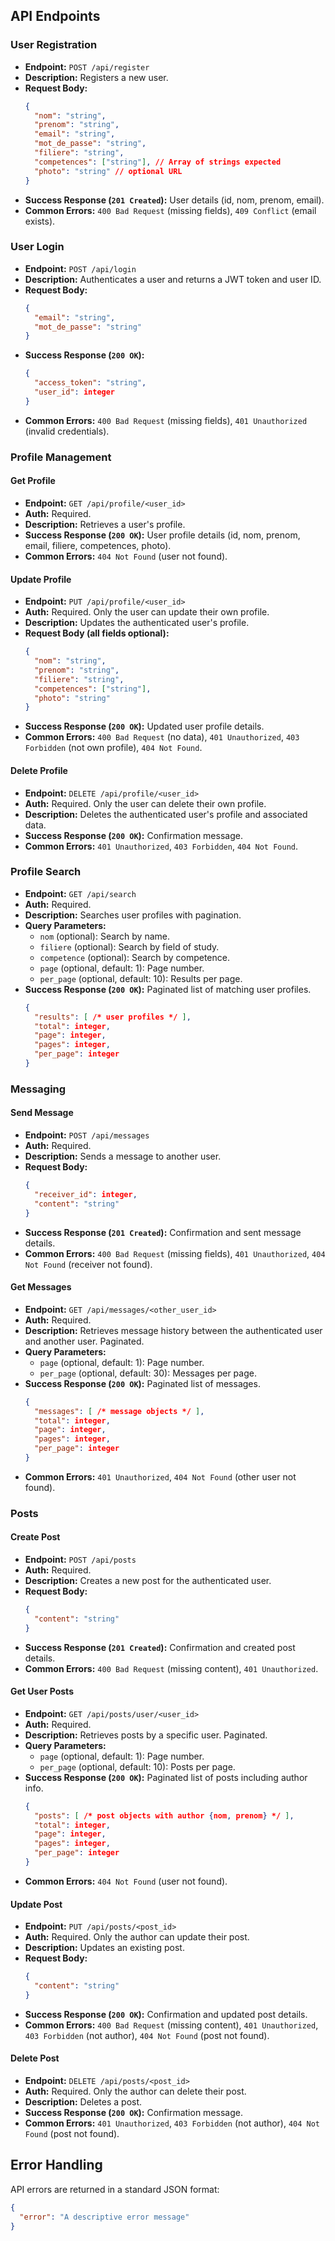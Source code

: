 
## API Endpoints

### User Registration

*   **Endpoint:** `POST /api/register`
*   **Description:** Registers a new user.
*   **Request Body:**
    ```json
    {
      "nom": "string",
      "prenom": "string",
      "email": "string",
      "mot_de_passe": "string",
      "filiere": "string",
      "competences": ["string"], // Array of strings expected
      "photo": "string" // optional URL
    }
    ```
*   **Success Response (`201 Created`):** User details (id, nom, prenom, email).
*   **Common Errors:** `400 Bad Request` (missing fields), `409 Conflict` (email exists).

### User Login

*   **Endpoint:** `POST /api/login`
*   **Description:** Authenticates a user and returns a JWT token and user ID.
*   **Request Body:**
    ```json
    {
      "email": "string",
      "mot_de_passe": "string"
    }
    ```
*   **Success Response (`200 OK`):**
    ```json
    {
      "access_token": "string",
      "user_id": integer
    }
    ```
*   **Common Errors:** `400 Bad Request` (missing fields), `401 Unauthorized` (invalid credentials).

### Profile Management

#### Get Profile

*   **Endpoint:** `GET /api/profile/<user_id>`
*   **Auth:** Required.
*   **Description:** Retrieves a user's profile.
*   **Success Response (`200 OK`):** User profile details (id, nom, prenom, email, filiere, competences, photo).
*   **Common Errors:** `404 Not Found` (user not found).

#### Update Profile

*   **Endpoint:** `PUT /api/profile/<user_id>`
*   **Auth:** Required. Only the user can update their own profile.
*   **Description:** Updates the authenticated user's profile.
*   **Request Body (all fields optional):**
    ```json
    {
      "nom": "string",
      "prenom": "string",
      "filiere": "string",
      "competences": ["string"],
      "photo": "string"
    }
    ```
*   **Success Response (`200 OK`):** Updated user profile details.
*   **Common Errors:** `400 Bad Request` (no data), `401 Unauthorized`, `403 Forbidden` (not own profile), `404 Not Found`.

#### Delete Profile

*   **Endpoint:** `DELETE /api/profile/<user_id>`
*   **Auth:** Required. Only the user can delete their own profile.
*   **Description:** Deletes the authenticated user's profile and associated data.
*   **Success Response (`200 OK`):** Confirmation message.
*   **Common Errors:** `401 Unauthorized`, `403 Forbidden`, `404 Not Found`.

### Profile Search

*   **Endpoint:** `GET /api/search`
*   **Auth:** Required.
*   **Description:** Searches user profiles with pagination.
*   **Query Parameters:**
    *   `nom` (optional): Search by name.
    *   `filiere` (optional): Search by field of study.
    *   `competence` (optional): Search by competence.
    *   `page` (optional, default: 1): Page number.
    *   `per_page` (optional, default: 10): Results per page.
*   **Success Response (`200 OK`):** Paginated list of matching user profiles.
    ```json
    {
      "results": [ /* user profiles */ ],
      "total": integer,
      "page": integer,
      "pages": integer,
      "per_page": integer
    }
    ```

### Messaging

#### Send Message

*   **Endpoint:** `POST /api/messages`
*   **Auth:** Required.
*   **Description:** Sends a message to another user.
*   **Request Body:**
    ```json
    {
      "receiver_id": integer,
      "content": "string"
    }
    ```
*   **Success Response (`201 Created`):** Confirmation and sent message details.
*   **Common Errors:** `400 Bad Request` (missing fields), `401 Unauthorized`, `404 Not Found` (receiver not found).

#### Get Messages

*   **Endpoint:** `GET /api/messages/<other_user_id>`
*   **Auth:** Required.
*   **Description:** Retrieves message history between the authenticated user and another user. Paginated.
*   **Query Parameters:**
    *   `page` (optional, default: 1): Page number.
    *   `per_page` (optional, default: 30): Messages per page.
*   **Success Response (`200 OK`):** Paginated list of messages.
    ```json
    {
      "messages": [ /* message objects */ ],
      "total": integer,
      "page": integer,
      "pages": integer,
      "per_page": integer
    }
    ```
*   **Common Errors:** `401 Unauthorized`, `404 Not Found` (other user not found).

### Posts

#### Create Post

*   **Endpoint:** `POST /api/posts`
*   **Auth:** Required.
*   **Description:** Creates a new post for the authenticated user.
*   **Request Body:**
    ```json
    {
      "content": "string"
    }
    ```
*   **Success Response (`201 Created`):** Confirmation and created post details.
*   **Common Errors:** `400 Bad Request` (missing content), `401 Unauthorized`.

#### Get User Posts

*   **Endpoint:** `GET /api/posts/user/<user_id>`
*   **Auth:** Required.
*   **Description:** Retrieves posts by a specific user. Paginated.
*   **Query Parameters:**
    *   `page` (optional, default: 1): Page number.
    *   `per_page` (optional, default: 10): Posts per page.
*   **Success Response (`200 OK`):** Paginated list of posts including author info.
    ```json
    {
      "posts": [ /* post objects with author {nom, prenom} */ ],
      "total": integer,
      "page": integer,
      "pages": integer,
      "per_page": integer
    }
    ```
*   **Common Errors:** `404 Not Found` (user not found).

#### Update Post

*   **Endpoint:** `PUT /api/posts/<post_id>`
*   **Auth:** Required. Only the author can update their post.
*   **Description:** Updates an existing post.
*   **Request Body:**
    ```json
    {
      "content": "string"
    }
    ```
*   **Success Response (`200 OK`):** Confirmation and updated post details.
*   **Common Errors:** `400 Bad Request` (missing content), `401 Unauthorized`, `403 Forbidden` (not author), `404 Not Found` (post not found).

#### Delete Post

*   **Endpoint:** `DELETE /api/posts/<post_id>`
*   **Auth:** Required. Only the author can delete their post.
*   **Description:** Deletes a post.
*   **Success Response (`200 OK`):** Confirmation message.
*   **Common Errors:** `401 Unauthorized`, `403 Forbidden` (not author), `404 Not Found` (post not found).

## Error Handling

API errors are returned in a standard JSON format:

```json
{
  "error": "A descriptive error message"
}
